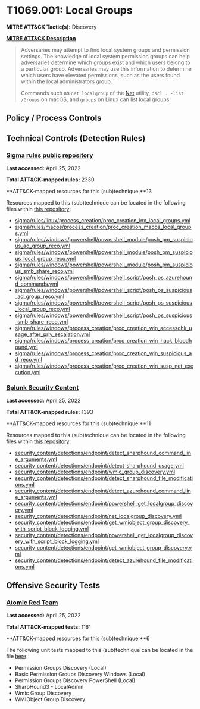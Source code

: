 # T1069.001: Local Groups
**MITRE ATT&CK Tactic(s):** Discovery

**[MITRE ATT&CK Description](https://attack.mitre.org/techniques/T1069/001)**
<blockquote>Adversaries may attempt to find local system groups and permission settings. The knowledge of local system permission groups can help adversaries determine which groups exist and which users belong to a particular group. Adversaries may use this information to determine which users have elevated permissions, such as the users found within the local administrators group.

Commands such as <code>net localgroup</code> of the [Net](https://attack.mitre.org/software/S0039) utility, <code>dscl . -list /Groups</code> on macOS, and <code>groups</code> on Linux can list local groups.</blockquote>
## Policy / Process Controls
## Technical Controls (Detection Rules)
### [Sigma rules public repository](https://github.com/SigmaHQ/sigma)
**Last accessed:** April 25, 2022

**Total ATT&CK-mapped rules:** 2330

**ATT&CK-mapped resources for this (sub)technique:**13

Resources mapped to this (sub)technique can be located in the following files within [this repository](https://github.com/SigmaHQ/sigma/tree/master/rules):

* [sigma/rules/linux/process_creation/proc_creation_lnx_local_groups.yml](https://github.com/SigmaHQ/sigma/blob/master/rules/linux/process_creation/proc_creation_lnx_local_groups.yml)
* [sigma/rules/macos/process_creation/proc_creation_macos_local_groups.yml](https://github.com/SigmaHQ/sigma/blob/master/rules/macos/process_creation/proc_creation_macos_local_groups.yml)
* [sigma/rules/windows/powershell/powershell_module/posh_pm_suspicious_ad_group_reco.yml](https://github.com/SigmaHQ/sigma/blob/master/rules/windows/powershell/powershell_module/posh_pm_suspicious_ad_group_reco.yml)
* [sigma/rules/windows/powershell/powershell_module/posh_pm_suspicious_local_group_reco.yml](https://github.com/SigmaHQ/sigma/blob/master/rules/windows/powershell/powershell_module/posh_pm_suspicious_local_group_reco.yml)
* [sigma/rules/windows/powershell/powershell_module/posh_pm_suspicious_smb_share_reco.yml](https://github.com/SigmaHQ/sigma/blob/master/rules/windows/powershell/powershell_module/posh_pm_suspicious_smb_share_reco.yml)
* [sigma/rules/windows/powershell/powershell_script/posh_ps_azurehound_commands.yml](https://github.com/SigmaHQ/sigma/blob/master/rules/windows/powershell/powershell_script/posh_ps_azurehound_commands.yml)
* [sigma/rules/windows/powershell/powershell_script/posh_ps_suspicious_ad_group_reco.yml](https://github.com/SigmaHQ/sigma/blob/master/rules/windows/powershell/powershell_script/posh_ps_suspicious_ad_group_reco.yml)
* [sigma/rules/windows/powershell/powershell_script/posh_ps_suspicious_local_group_reco.yml](https://github.com/SigmaHQ/sigma/blob/master/rules/windows/powershell/powershell_script/posh_ps_suspicious_local_group_reco.yml)
* [sigma/rules/windows/powershell/powershell_script/posh_ps_suspicious_smb_share_reco.yml](https://github.com/SigmaHQ/sigma/blob/master/rules/windows/powershell/powershell_script/posh_ps_suspicious_smb_share_reco.yml)
* [sigma/rules/windows/process_creation/proc_creation_win_accesschk_usage_after_priv_escalation.yml](https://github.com/SigmaHQ/sigma/blob/master/rules/windows/process_creation/proc_creation_win_accesschk_usage_after_priv_escalation.yml)
* [sigma/rules/windows/process_creation/proc_creation_win_hack_bloodhound.yml](https://github.com/SigmaHQ/sigma/blob/master/rules/windows/process_creation/proc_creation_win_hack_bloodhound.yml)
* [sigma/rules/windows/process_creation/proc_creation_win_suspicious_ad_reco.yml](https://github.com/SigmaHQ/sigma/blob/master/rules/windows/process_creation/proc_creation_win_suspicious_ad_reco.yml)
* [sigma/rules/windows/process_creation/proc_creation_win_susp_net_execution.yml](https://github.com/SigmaHQ/sigma/blob/master/rules/windows/process_creation/proc_creation_win_susp_net_execution.yml)

### [Splunk Security Content](https://github.com/splunk/security_content)
**Last accessed:** April 25, 2022

**Total ATT&CK-mapped rules:** 1393

**ATT&CK-mapped resources for this (sub)technique:**11

Resources mapped to this (sub)technique can be located in the following files within [this repository](https://github.com/splunk/security_content/tree/develop/detections):

* [security_content/detections/endpoint/detect_sharphound_command_line_arguments.yml](https://github.com/splunk/security_content/blob/develop/detections/endpoint/detect_sharphound_command_line_arguments.yml)
* [security_content/detections/endpoint/detect_sharphound_usage.yml](https://github.com/splunk/security_content/blob/develop/detections/endpoint/detect_sharphound_usage.yml)
* [security_content/detections/endpoint/wmic_group_discovery.yml](https://github.com/splunk/security_content/blob/develop/detections/endpoint/wmic_group_discovery.yml)
* [security_content/detections/endpoint/detect_sharphound_file_modifications.yml](https://github.com/splunk/security_content/blob/develop/detections/endpoint/detect_sharphound_file_modifications.yml)
* [security_content/detections/endpoint/detect_azurehound_command_line_arguments.yml](https://github.com/splunk/security_content/blob/develop/detections/endpoint/detect_azurehound_command_line_arguments.yml)
* [security_content/detections/endpoint/powershell_get_localgroup_discovery.yml](https://github.com/splunk/security_content/blob/develop/detections/endpoint/powershell_get_localgroup_discovery.yml)
* [security_content/detections/endpoint/net_localgroup_discovery.yml](https://github.com/splunk/security_content/blob/develop/detections/endpoint/net_localgroup_discovery.yml)
* [security_content/detections/endpoint/get_wmiobject_group_discovery_with_script_block_logging.yml](https://github.com/splunk/security_content/blob/develop/detections/endpoint/get_wmiobject_group_discovery_with_script_block_logging.yml)
* [security_content/detections/endpoint/powershell_get_localgroup_discovery_with_script_block_logging.yml](https://github.com/splunk/security_content/blob/develop/detections/endpoint/powershell_get_localgroup_discovery_with_script_block_logging.yml)
* [security_content/detections/endpoint/get_wmiobject_group_discovery.yml](https://github.com/splunk/security_content/blob/develop/detections/endpoint/get_wmiobject_group_discovery.yml)
* [security_content/detections/endpoint/detect_azurehound_file_modifications.yml](https://github.com/splunk/security_content/blob/develop/detections/endpoint/detect_azurehound_file_modifications.yml)


## Offensive Security Tests
### [Atomic Red Team](https://github.com/redcanaryco/atomic-red-team)
**Last accessed:** April 25, 2022

**Total ATT&CK-mapped tests:** 1161

**ATT&CK-mapped resources for this (sub)technique:**6

The following unit tests mapped to this (sub)technique can be located in the file [here](https://github.com/redcanaryco/atomic-red-team/tree/master/atomics/T1069.001/T1069.001.yaml):

* Permission Groups Discovery (Local)
* Basic Permission Groups Discovery Windows (Local)
* Permission Groups Discovery PowerShell (Local)
* SharpHound3 - LocalAdmin
* Wmic Group Discovery
* WMIObject Group Discovery

